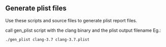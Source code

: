 ## Generate plist files

Use these scripts and source files to generate plist report files.

call gen_plist script with the clang binary and the plist output filename
Eg.:
~~~~~~~~~~~
./gen_plist clang-3.7 clang-3.7.plist
~~~~~~~~~~~
